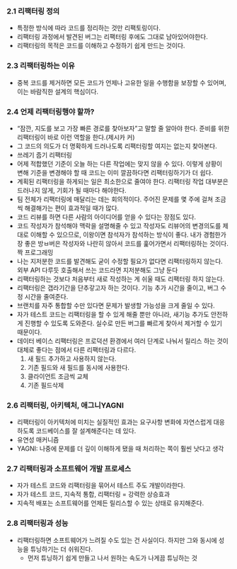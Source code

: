 ### 2.1 리팩터링 정의

- 특정한 방식에 따라 코드를 정리하는 것만 리팩토링이다.
- 리팩터링 과정에서 발견된 버그는 리팩터링 후에도 그대로 남아있어야한다.
- 리팩터링의 목적은 코드를 이해하고 수정하기 쉽게 만드는 것이다.

### 2.3 리팩터링하는 이유

- 중복 코드를 제거하면 모든 코드가 언제나 고유한 일을 수행함을 보장할 수 있어며, 이는 바람직한 설계의 핵심이다.

### 2.4 언제 리팩터링행야 할까?

- “잠깐, 지도를 보고 가장 빠른 경로를 찾아보자”고 말할 줄 알아야 한다. 준비를 위한 리팩터링이 바로 이런 역할을 한다.(제시카 커)
- 그 코드의 의도가 더 명확하게 드러나도록 리팩터링할 여지는 없는지 찾아본다.
- 쓰레기 줍기 리팩터링
- 어제 적합했던 기준이 오늘 하는 다른 작업에는 맞지 않을 수 있다. 이렇게 상황이 변해 기준을 변경해야 할 때 코드는 이미 깔끔하다면 리팩터링하기가 더 쉽다.
- 계획된 리팩터링을 하게되는 일은 최소한으로 줄여야 한다. 리팩터링 작업 대부분은 드러나지 않게, 기회가 될 때마다 해야한다.
- 팀 전체가 리팩터링에 매달리는 데는 회의적이다. 주어진 문제를 몇 주에 걸쳐 조금씩 해결해가는 편이 효과적일 때가 많다.
- 코드 리뷰를 하면 다른 사람의 아이디어를 얻을 수 있다는 장점도 있다.
- 코드 작성자가 참석해야 맥락을 설명해줄 수 있고 작성자도 리뷰어의 변경의도를 제대로 이해할 수 있으므로, 이왕이면 참석자가 참석하는 방식이 좋다. 내가 경험한가장 좋은 방ㅂ버은 작성자와 나란히 않아서 코드를 훑어가면서 리팩터링하는 것이다. 짝 프로그래밍
- 나는 지저분한 코드를 발견해도 굳이 수정할 필요가 없다면 리팩터링하지 않는다. 외부 API 다루듯 호출해서 쓰는 코드라면 지저분해도 그냥 둔다
- 리팩터링하는 것보다 처음부터 새로 작성하는 게 쉬울 때도 리팩터링 하지 않는다.
- 리팩터링은 갭라기간을 단추갛고자 하는 것이다. 기능 추가 시간을 줄이고, 버그 수정 시간을 줄여준다.
- 브랜치를 자주 통합할 수만 있다면 문제가 발생할 가능성을 크게 줄일 수 있다.
- 자가 테스트 코드는 리팩터링을 할 수 있게 해줄 뿐만 아니라, 새기능 추가도 안전하게 진행할 수 있도록 도와준다. 실수로 만든 버그를 빠르게 찾아서 제거할 수 있기 때문이다.
- 데이터 베이스 리팩터링은 프로덕션 환경에서 여러 단계로 나눠서 릴리스 하는 것이 대체로 좋다는 점에서 다른 리팩터링과 다르다.
    1. 새 필드 추가하고 사용하지 않는다.
    2. 기존 필드와 새 필드를 동시에 사용한다.
    3. 클라이언트 조금씩 교체
    4. 기존 필드삭제

### 2.6 리팩터링, 아키텍처, 애그니YAGNI

- 리팩터링이 아키텍처에 미치는 실질적인 효과는 요구사항 변화에 자연스럽게 대응하도록 코드베이스를 잘 설계해준다는 데 있다.
- 유연성 매커니즘
- YAGNI: 나중에 문제를 더 깊이 이해하게 됐을 때 처리하는 쪽이 훨씬 낫다고 생각

### 2.7 리팩터링과 소프트웨어 개발 프로세스

- 자가 테스트 코드와 리팩터링을 묶어서 테스트 주도 개발이라한다.
- 자가 테스트 코드, 지속적 통합, 리팩터링 = 강력한 상승효과
- 지속적 배포는 소프트웨어를 언제든 릴리스할 수 있는 상태로 유지해준다.

### 2.8 리팩터링과 성능

- 리팩터링하면 소프트웨어가 느려질 수도 있는 건 사실이다. 하지만 그와 동시에 성능을 튜닝하기는 더 쉬워진다.
    - 먼저 튜닝하기 쉽게 만들고 나서 원하는 속도가 나게끔 튜닝하는 것
